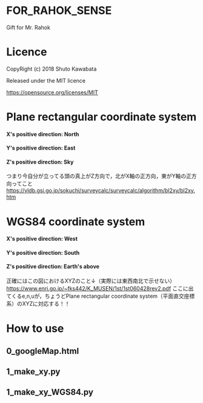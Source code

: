 # FOR_RAHOK_SENSE
Gift for Mr. Rahok

# Licence
CopyRight (c) 2018 Shuto Kawabata

Released under the MIT licence

https://opensource.org/licenses/MIT


# Plane rectangular coordinate system
#### X's positive direction: North
#### Y's positive direction: East
#### Z's positive direction: Sky
つまり今自分が立ってる頭の真上がZ方向で，北がX軸の正方向，東がY軸の正方向ってこと
https://vldb.gsi.go.jp/sokuchi/surveycalc/surveycalc/algorithm/bl2xy/bl2xy.htm

# WGS84 coordinate system
#### X's positive direction: West
#### Y's positive direction: South
#### Z's positive direction: Earth's above
正確にはこの図におけるXYZのこと↓（実際には東西南北で示せない）<br>
https://www.enri.go.jp/~fks442/K_MUSEN/1st/1st060428rev2.pdf
ここに出てくるe,n,uが，ちょうどPlane rectangular coordinate system（平面直交座標系）のXYZに対応する！！

# How to use

## 0_googleMap.html


## 1_make_xy.py

## 1_make_xy_WGS84.py

